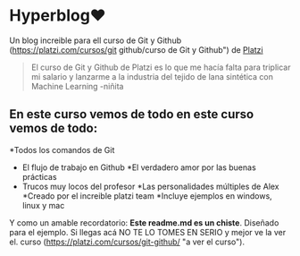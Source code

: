 # Hyperblog❤

Un blog increible para ell curso de Git y Github (https://platzi.com/cursos/git
github/curso de Git y Github") de [Platzi](https://platzi.com/"Platzi")
> El curso de Git y Github de Platzi es lo que me hacía falta para triplicar mi
salario y lanzarme a la industria del tejido de lana sintética con Machine
Learning
> -niñita
## En este curso vemos de todo en este curso vemos de todo:

*Todos los comandos de Git
* El flujo de trabajo en Github
*El verdadero amor por las buenas prácticas
* Trucos muy locos del profesor
*Las personalidades múltiples de Alex
*Creado por el increible platzi team
*Incluye ejemplos en windows, linux y mac

Y como un amable recordatorio: **Este readme.md es un chiste**. Diseñado
para el ejemplo. Si llegas acá NO TE LO TOMES EN SERIO y mejor ve la ver el.
curso (https://platzi.com/cursos/git-github/ "a ver el curso").
